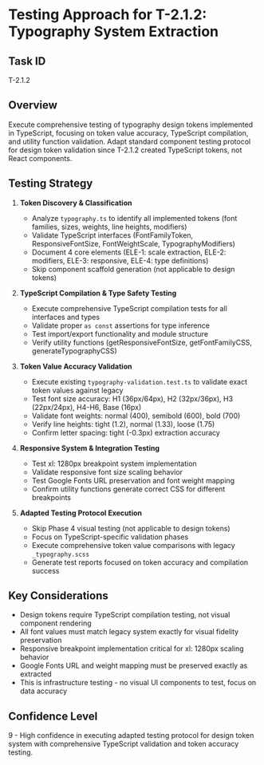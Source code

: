 # Testing Approach for T-2.1.2: Typography System Extraction

## Task ID
T-2.1.2

## Overview
Execute comprehensive testing of typography design tokens implemented in TypeScript, focusing on token value accuracy, TypeScript compilation, and utility function validation. Adapt standard component testing protocol for design token validation since T-2.1.2 created TypeScript tokens, not React components.

## Testing Strategy
1. **Token Discovery & Classification**
   - Analyze `typography.ts` to identify all implemented tokens (font families, sizes, weights, line heights, modifiers)
   - Validate TypeScript interfaces (FontFamilyToken, ResponsiveFontSize, FontWeightScale, TypographyModifiers)
   - Document 4 core elements (ELE-1: scale extraction, ELE-2: modifiers, ELE-3: responsive, ELE-4: type definitions)
   - Skip component scaffold generation (not applicable to design tokens)

2. **TypeScript Compilation & Type Safety Testing**
   - Execute comprehensive TypeScript compilation tests for all interfaces and types
   - Validate proper `as const` assertions for type inference
   - Test import/export functionality and module structure
   - Verify utility functions (getResponsiveFontSize, getFontFamilyCSS, generateTypographyCSS)

3. **Token Value Accuracy Validation**
   - Execute existing `typography-validation.test.ts` to validate exact token values against legacy
   - Test font size accuracy: H1 (36px/64px), H2 (32px/36px), H3 (22px/24px), H4-H6, Base (16px)
   - Validate font weights: normal (400), semibold (600), bold (700)
   - Verify line heights: tight (1.2), normal (1.33), loose (1.75)
   - Confirm letter spacing: tight (-0.3px) extraction accuracy

4. **Responsive System & Integration Testing**
   - Test xl: 1280px breakpoint system implementation
   - Validate responsive font size scaling behavior
   - Test Google Fonts URL preservation and font weight mapping
   - Confirm utility functions generate correct CSS for different breakpoints

5. **Adapted Testing Protocol Execution**
   - Skip Phase 4 visual testing (not applicable to design tokens)
   - Focus on TypeScript-specific validation phases
   - Execute comprehensive token value comparisons with legacy `_typography.scss`
   - Generate test reports focused on token accuracy and compilation success

## Key Considerations
- Design tokens require TypeScript compilation testing, not visual component rendering
- All font values must match legacy system exactly for visual fidelity preservation
- Responsive breakpoint implementation critical for xl: 1280px scaling behavior
- Google Fonts URL and weight mapping must be preserved exactly as extracted
- This is infrastructure testing - no visual UI components to test, focus on data accuracy

## Confidence Level
9 - High confidence in executing adapted testing protocol for design token system with comprehensive TypeScript validation and token accuracy testing.